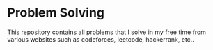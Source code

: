 <h1>Problem Solving</h1>
<p>This repository contains all problems that I solve in my free time from various websites such as codeforces, leetcode, hackerrank, etc..</p>
